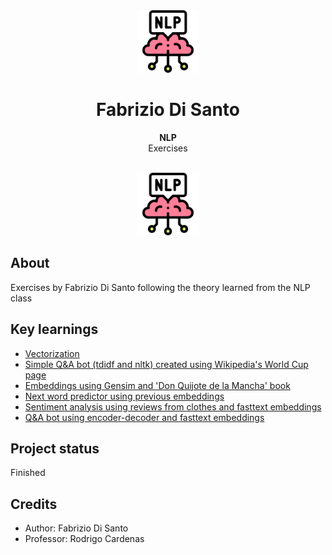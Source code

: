 <div align="center"><img src="static/nlp-icon.png" width="100px"></div>
<h1 align="center">Fabrizio Di Santo</h1>
<p align="center"><strong>NLP</strong>
<br>Exercises</p>
<br/>
<div align="center"><img src="static/nlp-icon.png" width="100px"></div>


<h2>About</h2>
Exercises by Fabrizio Di Santo following the theory learned from the NLP class

<h2>Key learnings</h2>

- <a href="https://github.com/fabriziodisanto/Fabrizio_Di_Santo_NLP/blob/main/ejercicio1/1a%20-%20vectorizacion.ipynb">Vectorization</a>
- <a href="https://github.com/fabriziodisanto/Fabrizio_Di_Santo_NLP/blob/main/ejercicio2/2%20-%20bot.ipynb">Simple Q&A bot (tdidf and nltk) created using Wikipedia's World Cup page</a>
- <a href="https://github.com/fabriziodisanto/Fabrizio_Di_Santo_NLP/blob/main/ejercicio3/gensim.ipynb">Embeddings using Gensim and 'Don Quijote de la Mancha' book</a>
- <a href="https://github.com/fabriziodisanto/Fabrizio_Di_Santo_NLP/blob/main/ejercicio4/next_word_predictor.ipynb">Next word predictor using previous embeddings</a> 
- <a href="https://github.com/fabriziodisanto/Fabrizio_Di_Santo_NLP/blob/main/ejercicio5/sentiment-analysis.ipynb">Sentiment analysis using reviews from clothes and fasttext embeddings</a>
- <a href="https://github.com/fabriziodisanto/Fabrizio_Di_Santo_NLP/blob/main/ejercicio6/qa-bot.ipynb">Q&A bot using encoder-decoder and fasttext embeddings</a>

<h2>Project status</h2>
Finished

<h2>Credits</h2>

- Author: Fabrizio Di Santo
- Professor: Rodrigo Cardenas

